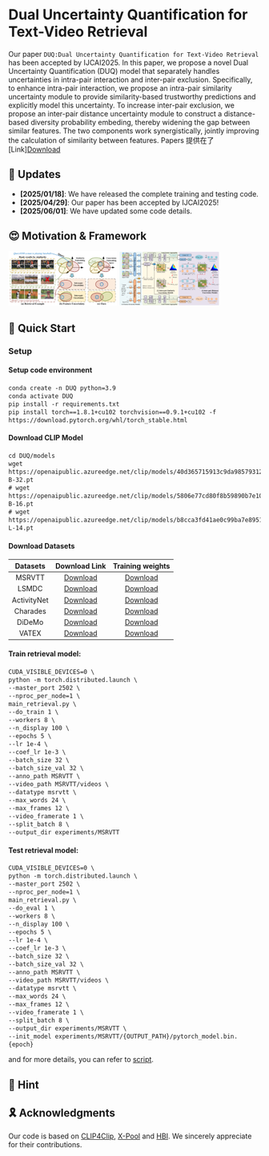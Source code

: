 <div align="left">

# Dual Uncertainty Quantification for Text-Video Retrieval

Our paper ```DUQ:Dual Uncertainty Quantification for Text-Video Retrieval``` has been accepted by IJCAI2025. In this paper, we propose a novel Dual Uncertainty Quantification (DUQ) model that separately handles uncertainties in intra-pair interaction and inter-pair exclusion. 
Specifically, to enhance intra-pair interaction, we propose an intra-pair similarity uncertainty module to provide similarity-based trustworthy predictions and explicitly model this uncertainty. 
To increase inter-pair exclusion, we propose an inter-pair distance uncertainty module to construct a distance-based diversity probability embeding, thereby widening the gap between similar features. 
The two components work synergistically, jointly improving the calculation of similarity between features. Papers 提供在了[Link][Download](http://ms-multimedia-challenge.com/2017/dataset)


## 📣 Updates
* **[2025/01/18]**: We have released the complete training and testing code.
* **[2025/04/29]**: Our paper has been accepted by IJCAI2025!
* **[2025/06/01]**: We have updated some code details.

## 😍 Motivation & Framework
<p float="left">
  <img src="figures/Motivation.png" width="43%" />
  <img src="figures/Framework.png" width="40%" />
</p>

## 🚀 Quick Start
### Setup

#### Setup code environment
```shell
conda create -n DUQ python=3.9
conda activate DUQ
pip install -r requirements.txt
pip install torch==1.8.1+cu102 torchvision==0.9.1+cu102 -f https://download.pytorch.org/whl/torch_stable.html
```

#### Download CLIP Model
```shell
cd DUQ/models
wget https://openaipublic.azureedge.net/clip/models/40d365715913c9da98579312b702a82c18be219cc2a73407c4526f58eba950af/ViT-B-32.pt
# wget https://openaipublic.azureedge.net/clip/models/5806e77cd80f8b59890b7e101eabd078d9fb84e6937f9e85e4ecb61988df416f/ViT-B-16.pt
# wget https://openaipublic.azureedge.net/clip/models/b8cca3fd41ae0c99ba7e8951adf17d267cdb84cd88be6f7c2e0eca1737a03836/ViT-L-14.pt
```

#### Download Datasets

<div align=center>

|  Datasets   |                             Download Link                              |             Training weights              |
|:-----------:|:----------------------------------------------------------------------:|:-----------------------------------------:|
|   MSRVTT    |      [Download](http://ms-multimedia-challenge.com/2017/dataset)       | [Download](https://github.com/OPA067/DUQ) |
|    LSMDC    | [Download](https://sites.google.com/site/describingmovies/download)| [Download](https://github.com/OPA067/DUQ) |
| ActivityNet |           [Download](http://activity-net.org/download.html)            | [Download](https://github.com/OPA067/DUQ) |
|  Charades   |         [Download](https://github.com/activitynet/ActivityNet)         | [Download](https://github.com/OPA067/DUQ) |
|   DiDeMo    |       [Download](https://github.com/LisaAnne/LocalizingMoments)        | [Download](https://github.com/OPA067/DUQ) |
|    VATEX    |                              [Download](https://eric-xw.github.io/vatex-website/download.html)  |                     [Download](https://github.com/OPA067/DUQ) |                      | 

</div>

#### Train retrieval model:
```shell
CUDA_VISIBLE_DEVICES=0 \
python -m torch.distributed.launch \
--master_port 2502 \
--nproc_per_node=1 \
main_retrieval.py \
--do_train 1 \
--workers 8 \
--n_display 100 \
--epochs 5 \
--lr 1e-4 \
--coef_lr 1e-3 \
--batch_size 32 \
--batch_size_val 32 \
--anno_path MSRVTT \
--video_path MSRVTT/videos \
--datatype msrvtt \
--max_words 24 \
--max_frames 12 \
--video_framerate 1 \
--split_batch 8 \
--output_dir experiments/MSRVTT
```
#### Test retrieval model:
```shell
CUDA_VISIBLE_DEVICES=0 \
python -m torch.distributed.launch \
--master_port 2502 \
--nproc_per_node=1 \
main_retrieval.py \
--do_eval 1 \
--workers 8 \
--n_display 100 \
--epochs 5 \
--lr 1e-4 \
--coef_lr 1e-3 \
--batch_size 32 \
--batch_size_val 32 \
--anno_path MSRVTT \
--video_path MSRVTT/videos \
--datatype msrvtt \
--max_words 24 \
--max_frames 12 \
--video_framerate 1 \
--split_batch 8 \
--output_dir experiments/MSRVTT \
--init_model experiments/MSRVTT/{OUTPUT_PATH}/pytorch_model.bin.{epoch}
```
and for more details, you can refer to [script](https://github.com/OPA067/DUQ/tree/master/script).


## 💪 Hint

## 🎗️ Acknowledgments
Our code is based on [CLIP4Clip](https://github.com/ArrowLuo/CLIP4Clip/), [X-Pool](https://github.com/layer6ai-labs/xpool) and [HBI](https://github.com/jpthu17/HBI/tree/main). We sincerely appreciate for their contributions.
